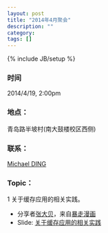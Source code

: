 ```yaml
---
layout: post
title: "2014年4月聚会"
description: ""
category:
tags: []
---
```

{% include JB/setup %}

### 时间
2014/4/19, 2:00pm

### 地点：
青岛路半坡村(南大鼓楼校区西侧)

### 联系：
[Michael DING][michael-ding]

### Topic：

1 关于缓存应用的相关实践。

* 分享者[张大贝][dabei]，来自[暴走漫画][baozoumanhua]
* Slide: [关于缓存应用的相关实践][cache]

[michael-ding]:https://github.com/yandy
[dabei]:https://github.com/
[baozoumanhua]:http://baozoumanhua.com/
[cache]:https://github.com/njlug/resources/raw/master/%E6%9A%B4%E8%B5%B0%E6%BC%AB%E7%94%BBcache.odp
